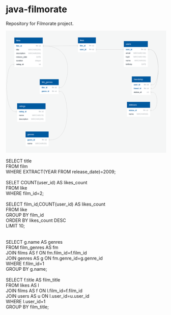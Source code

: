 # java-filmorate
Repository for Filmorate project.

![Database scheme of Filmorate project](filmorate_db_schema.png)

SELECT title<br>
FROM film<br>
WHERE EXTRACT(YEAR FROM release_date)=2009;<br>
<br>
SELET COUNT(user_id) AS likes_count<br>
FROM like<br>
WHERE film_id=2;<br>
<br>
SELECT film_id,COUNT(user_id) AS likes_count<br>
FROM like<br> 
GROUP BY film_id<br>
ORDER BY likes_count DESC<br>
LIMIT 10;<br>  
<br>
SELECT  g.name AS genres<br>
FROM film_genres AS fm<br>
JOIN films AS f ON fm.film_id=f.film_id<br>
JOIN genres AS g ON fm.genre_id=g.genre_id <br>
WHERE f.film_id=1<br>
GROUP BY g.name;<br>
<br>
SELECT f.title AS film_title<br> 
FROM likes AS l<br>
JOIN films AS f ON l.film_id=f.film_id<br>
JOIN users AS u ON l.user_id=u.user_id<br>
WHERE l.user_id=1<br>
GROUP BY film_title;<br>





